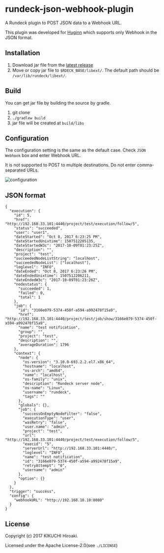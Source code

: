 # rundeck-json-webhook-plugin
A Rundeck plugin to POST JSON data to a Webhook URL.

This plugin was developed for [Huginn](https://github.com/huginn/huginn) which supports only Webhook in the JSON format.


## Installation
1. Download jar file from the [latest release](https://github.com/tinoji/rundeck-json-webhook-plugin/releases)
1. Move or copy jar file to `$RDECK_BASE/libext/`. The default path should be `/var/lib/rundeck/libext/`.


## Build
You can get jar file by building the source by gradle.
1. git clone
1. `./gradlew build`
1. jar file will be created at `build/libs`


## Configuration
The configuration setting is the same as the default case. Check `JSON Webhook` box and enter Webhook URL.

It is not supported to POST to multiple destinations. Do not enter comma-separated URLs.

![configuration](https://github.com/tinoji/rundeck-json-webhook-plugin/blob/images/images/configuration.png)


## JSON format

```
{
  "execution": {
    "id": 5,
    "href": "http://192.168.33.101:4440/project/test/execution/follow/5",
    "status": "succeeded",
    "user": "user1",
    "dateStarted": "Oct 8, 2017 6:23:25 PM",
    "dateStartedUnixtime": 1507512205135,
    "dateStartedW3c": "2017-10-09T01:23:25Z",
    "description": "",
    "project": "test",
    "succeededNodeListString": "localhost",
    "succeededNodeList": ["localhost"],
    "loglevel": "INFO",
    "dateEnded": "Oct 8, 2017 6:23:26 PM",
    "dateEndedUnixtime": 1507512206211,
    "dateEndedW3c": "2017-10-09T01:23:26Z",
    "nodestatus": {
      "succeeded": 1,
      "failed": 0,
      "total": 1
    },
    "job": {
      "id": "3166e079-5374-450f-a594-a992478f15a9",
      "href": "http://192.168.33.101:4440/project/test/job/show/3166e079-5374-450f-a594-a992478f15a9",
      "name": "test notification",
      "group": "",
      "project": "test",
      "description": "",
      "averageDuration": 1796
    },
    "context": {
      "node": {
        "os-version": "3.10.0-693.2.2.el7.x86_64",
        "hostname": "localhost",
        "os-arch": "amd64",
        "name": "localhost",
        "os-family": "unix",
        "description": "Rundeck server node",
        "os-name": "Linux",
        "username": "rundeck",
        "tags": ""
      },
      "globals": {},
      "job": {
        "successOnEmptyNodeFilter": "false",
        "executionType": "user",
        "wasRetry": "false",
        "user.name": "admin",
        "project": "test",
        "url": "http://192.168.33.101:4440/project/test/execution/follow/5",
        "execid": "5",
        "serverUrl": "http://192.168.33.101:4440/",
        "loglevel": "INFO",
        "name": "test notification",
        "id": "3166e079-5374-450f-a594-a992478f15a9",
        "retryAttempt": "0",
        "username": "admin"
      },
      "option": {}
    }
  },
  "trigger": "success",
  "config": {
    "webhookURL": "http://192.168.10.10:8080"
  }
}
```


## License
Copyright (c) 2017 KIKUCHI Hiroaki.

Licensed under the Apache License-2.0(see `./LICENSE`)
